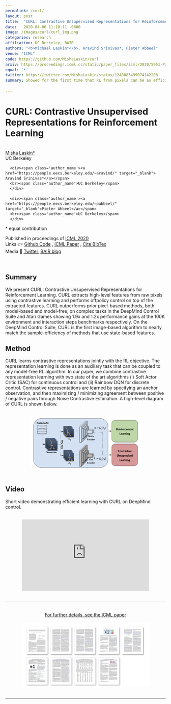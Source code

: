 ```yaml
---
permalink: /curl/
layout: post
title:  "CURL: Contrastive Unsupervised Representations for Reinforcement Learning"
date:   2020-04-06 11:10:11 -0800
image: /images/curl/curl_img.png
categories: research
affiliation: UC Berkeley, BAIR
authors: "<b>Michael Laskin*</b>, Aravind Srinivas*, Pieter Abbeel"
venue: "ICML"
code: https://github.com/MishaLaskin/curl
arxiv: https://proceedings.icml.cc/static/paper_files/icml/2020/5951-Paper.pdf
equal: '*'
twitter: https://twitter.com/MishaLaskin/status/1248083499074142208
summary: Showed for the first time that RL from pixels can be as efficient as RL from state by leveraging unsupervised contrastive representations. 

---
```


<script>
function myFunction() {
  var x = document.getElementById("bibtex");
  if (x.style.display === "none") {
    x.style.display = "block";
  } else {
    x.style.display = "none";
  }
}

</script>
# CURL: Contrastive Unsupervised Representations for Reinforcement Learning
<br> 

<div class="table-like" style="justify-content:space-evenly;max-width:800px;margin:;">
      <div><span class='author_name'><a href="https://mishalaskin.github.io/" target="_blank">Misha Laskin*</a></span>
      <br>
      <span class='author_name'>UC Berkeley</span>
      </div>
     
      <div><span class='author_name'><a href="https://people.eecs.berkeley.edu/~aravind/" target="_blank"> Aravind Srinivas*</a></span>
      <br><span class='author_name'>UC Berkeley</span>
      </div>
      
      <div><span class='author_name'><a href="https://people.eecs.berkeley.edu/~pabbeel/" target="_blank">Pieter Abbeel</a></span>
      <br><span class='author_name'>UC Berkeley</span>
      </div>

      
</div>
<span>* equal contribution</span>

<br>

<p>
Published in proceedings of <a target='_blank' href='https://proceedings.icml.cc/static/paper_files/icml/2020/5951-Paper.pdf'>ICML 2020 </a>
<br>
  Links 👉 <a   target='_blank' href="{{page.code}}"><u>Github Code</u></a>
        , <a  target='_blank' href="{{page.arxiv}}"><u> ICML Paper</u></a>
         , <a  onclick="myFunction()" href="#"><u> Cite BibTex</u></a>
<br>
Media	📰 
 <a  target="_blank" href="https://twitter.com/MishaLaskin/status/1248083499074142208"><u> Twitter</u></a>, <a  target="_blank" href="https://bair.berkeley.edu/blog/2020/07/19/curl-rad/"><u> BAIR blog </u></a>
</p>

<div style='display:none;font-size:12px' id="bibtex">
<pre>
@article{laskin_srinivas2020curl,
  title={CURL: Contrastive Unsupervised Representations for Reinforcement Learning},
  author={Laskin, Michael and Srinivas, Aravind and Abbeel, Pieter},
  note={arXiv:2004.04136},
  journal={Proceedings of the 37th International Conference on Machine 
  Learning, Vienna, Austria, PMLR 119},
  year={2020}
}
</pre>

</div>


<br>


## Summary

We present CURL: Contrastive Unsupervised Representations for Reinforcement Learning. CURL extracts high-level features from raw pixels using contrastive learning and performs offpolicy control on top of the extracted features. CURL outperforms prior pixel-based methods,
both model-based and model-free, on complex tasks in the DeepMind Control Suite and Atari
Games showing 1.9x and 1.2x performance gains at the 100K environment and interaction steps
benchmarks respectively. On the DeepMind Control Suite, CURL is the first image-based algorithm to nearly match the sample-efficiency of methods that use state-based features.



## Method 

CURL learns contrastive representations jointly with the RL objective. The representation learning is done as an auxiliary task that can be coupled to any model-free RL algorithm. In our paper, we combine contrastive representation learning with two state of the art algorithms (i) Soft Actor Critic (SAC) for continuous control and (ii) Rainbow DQN for discrete control. Contrastive representations are learned by specifying an anchor observation, and then maximizing / minimizing agreement between positive / negative pairs through Noise Contrastive Estimation. A high-level diagram of CURL is shown below.

<br>
<center>
<img class='hvr-grow' src="/images/curl/curl_diagram.png" alt="drawing" style="width:70%;"/>
</center>
<br>

## Video

Short video demonstrating efficient learning with CURL on DeepMind control.

<br>
<center>
<div>
<iframe width="400" height="225" src="https://www.youtube.com/embed/a6SyIg4HrbQ" frameborder="0" allow="accelerometer; autoplay; encrypted-media; gyroscope; picture-in-picture" allowfullscreen></iframe>
</div>
</center>



<br>
<hr>
<br>
<center><a  target='_blank' href="{{page.arxiv}}"><u> For further details, see the ICML paper</u></a> </center>
<br>
<center>
<a  target='_blank' href="{{page.arxiv}}">
<img class='hvr-grow' src="/images/curl/curl_paper_thumbnail.png" alt="" style="width:80%;"/>
</a>
</center>

<br>
<hr>
<br>